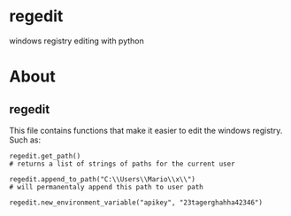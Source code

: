 # regedit
 windows registry editing with python



# About

## regedit
This file contains functions that make it easier to edit the windows registry.
Such as:


```Python3
regedit.get_path()
# returns a list of strings of paths for the current user

regedit.append_to_path("C:\\Users\\Mario\\x\\")
# will permanentaly append this path to user path

regedit.new_environment_variable("apikey", "23tagerghahha42346")
```
